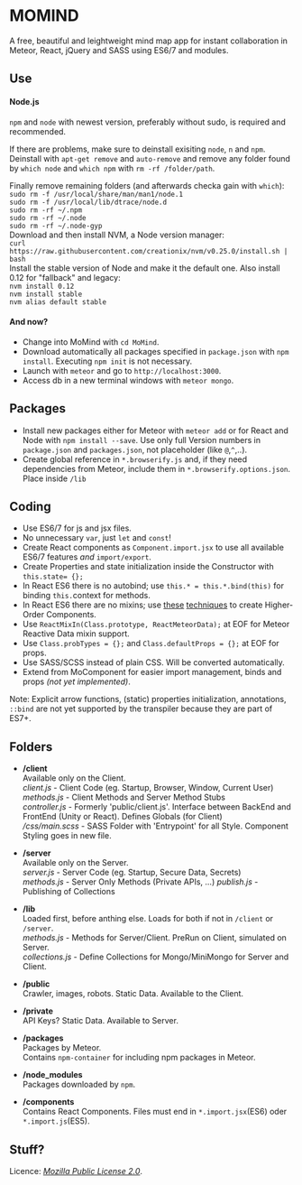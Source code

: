 # MOMIND
A free, beautiful and leightweight mind map app for instant collaboration in Meteor, React, jQuery and SASS using ES6/7 and modules.

## Use

#### Node.js

`npm` and `node` with newest version, preferably without sudo, is required and recommended.

If there are problems, make sure to deinstall exisiting `node`, `n` and `npm`.  
Deinstall with `apt-get remove` and `auto-remove` and remove any folder found by `which node` and `which npm` with `rm -rf /folder/path`.  
  
Finally remove remaining folders (and afterwards checka gain with `which`):  
    `sudo rm -f /usr/local/share/man/man1/node.1`  
    `sudo rm -f /usr/local/lib/dtrace/node.d`  
    `sudo rm -rf ~/.npm`  
    `sudo rm -rf ~/.node`  
    `sudo rm -rf ~/.node-gyp`  
Download and then install NVM, a Node version manager:  
    `curl https://raw.githubusercontent.com/creationix/nvm/v0.25.0/install.sh | bash`  
Install the stable version of Node and make it the default one. Also install 0.12 for "fallback" and legacy:  
    `nvm install 0.12`  
    `nvm install stable`  
    `nvm alias default stable`  

#### And now?
- Change into MoMind with `cd MoMind`.
- Download automatically all packages specified in `package.json` with `npm install`.
Executing `npm init` is not necessary.
- Launch with `meteor` and go to `http://localhost:3000`.
- Access db in a new terminal windows with `meteor mongo`.

## Packages
- Install new packages either for Meteor with `meteor add` or for React and Node with `npm install --save`. 
Use only full Version numbers in `package.json` and `packages.json`, not placeholder (like `@`,`^`,..). 
- Create global reference in `*.browserify.js` and, if they need dependencies from Meteor, include them in `*.browserify.options.json`. Place inside `/lib`

## Coding
- Use ES6/7  for js and jsx files. 
- No unnecessary `var`, just `let` and `const`!
- Create React components as `Component.import.jsx` to use all available ES6/7 features *and* `import/export`. 
- Create Properties and state initialization inside the Constructor with `this.state= {};`
- In React ES6 there is no autobind; use `this.* = this.*.bind(this)` for binding `this.`context for methods.
- In React ES6 there are no mixins; use [these](http://blog.jamiter.com/2016/01/28/es6-classes-with-react-mixin-meteor-1-3/) [techniques](http://egorsmirnov.me/2015/09/30/react-and-es6-part4.html) to create Higher-Order Components.
- Use `ReactMixIn(Class.prototype, ReactMeteorData);` at EOF for Meteor Reactive Data mixin support.
- Use `Class.probTypes = {};` and `Class.defaultProps = {};` at EOF for props.
- Use SASS/SCSS instead of plain CSS. Will be converted automatically.
- Extend from MoComponent for easier import management, binds and props *(not yet implemented)*.

Note: Explicit arrow functions, (static) properties initialization, annotations, `::bind` are not yet supported by the transpiler because they are part of ES7+.

## Folders
- **/client**  
Available only on the Client.  
*client.js* - Client Code (eg. Startup, Browser, Window, Current User)  
*methods.js* - Client Methods and Server Method Stubs  
*controller.js* - Formerly 'public/client.js'. Interface between BackEnd and FrontEnd (Unity or React). Defines Globals (for Client)  
*/css/main.scss* - SASS Folder with 'Entrypoint' for all Style. Component Styling goes in new file.

- **/server**  
Available only on the Server.  
*server.js* - Server Code (eg. Startup, Secure Data, Secrets)  
*methods.js* - Server Only Methods (Private APIs, ...) 
*publish.js* - Publishing of Collections  

- **/lib**  
Loaded first, before anthing else. Loads for both if not in `/client` or `/server`.  
*methods.js* - Methods for Server/Client. PreRun on Client, simulated on Server.  
*collections.js* - Define Collections for Mongo/MiniMongo for Server and Client.  

-  **/public**  
Crawler, images, robots. Static Data. Available to the Client.  

- **/private**  
API Keys? Static Data. Available to Server.  

- **/packages**  
Packages by Meteor.  
Contains `npm-container` for including npm packages in Meteor.  

- **/node_modules**  
Packages downloaded by `npm`.  

- **/components**  
Contains React Components. Files must end in `*.import.jsx`(ES6) oder `*.import.js`(ES5).  

## Stuff?
Licence: [*Mozilla Public License 2.0*](http://choosealicense.com/licenses/mpl-2.0/).  

